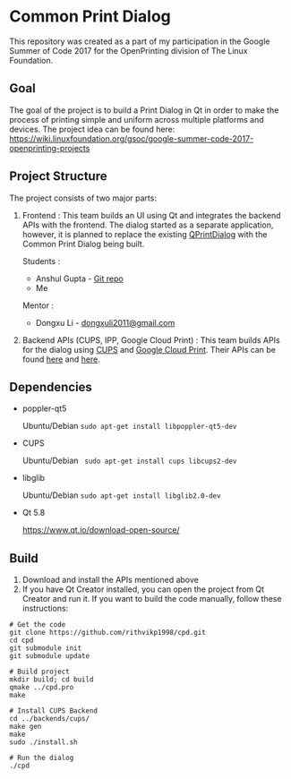 # Common Print Dialog
This repository was created as a part of my participation in the Google Summer of Code 2017 for the OpenPrinting division of The Linux Foundation.

## Goal
The goal of the project is to build a Print Dialog in Qt in order to make the process of printing simple and uniform across multiple platforms and devices. The project idea can be found here: https://wiki.linuxfoundation.org/gsoc/google-summer-code-2017-openprinting-projects

## Project Structure
The project consists of two major parts:
1. Frontend : This team builds an UI using Qt and integrates the backend APIs with the frontend. The dialog started as a separate application, however, it is planned to replace the existing [QPrintDialog](http://doc.qt.io/qt-5/qprintdialog.html) with the Common Print Dialog being built.

    Students :
    * Anshul Gupta - [Git repo](https://github.com/anshulgupta0803/common-print-dialog)
    * Me
    
    Mentor :
    * Dongxu Li - dongxuli2011@gmail.com


2. Backend APIs (CUPS, IPP, Google Cloud Print) : This team builds APIs for the dialog using [CUPS](https://www.cups.org/doc/api-cups.html) and [Google Cloud Print](https://www.google.com/cloudprint/#printers). Their APIs can be found [here](https://github.com/NilanjanaLodh/PrintDialog_Backend) and [here](https://github.com/dracarys09/gcp-backend).

## Dependencies
* poppler-qt5
    
    Ubuntu/Debian
    ``` sudo apt-get install libpoppler-qt5-dev ```
* CUPS
    
    Ubuntu/Debian
    ``` sudo apt-get install cups libcups2-dev```
* libglib
    
    Ubuntu/Debian
    ``` sudo apt-get install libglib2.0-dev ```
* Qt 5.8
    
    https://www.qt.io/download-open-source/

## Build

1. Download and install the APIs mentioned above
2. If you have Qt Creator installed, you can open the project from Qt Creator and run it. If you want to build the code manually, follow these instructions:

```
# Get the code
git clone https://github.com/rithvikp1998/cpd.git
cd cpd
git submodule init
git submodule update

# Build project
mkdir build; cd build
qmake ../cpd.pro
make

# Install CUPS Backend
cd ../backends/cups/
make gen
make
sudo ./install.sh

# Run the dialog
./cpd

```

